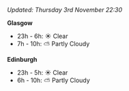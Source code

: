 *Updated: Thursday 3rd November 22:30*

**Glasgow**

* 23h - 6h: :sunny: Clear
* 7h - 10h: :partly_sunny: Partly Cloudy

**Edinburgh**

* 23h - 5h: :sunny: Clear
* 6h - 10h: :partly_sunny: Partly Cloudy
